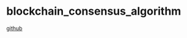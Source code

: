 # blockchain_consensus_algorithm

[github](https://github.com/corgi-kx/blockchain_consensus_algorithm)
